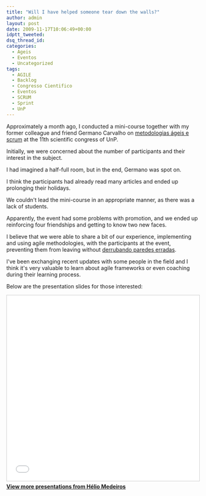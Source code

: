 ```yaml
---
title: "Will I have helped someone tear down the walls?"
author: admin
layout: post
date: 2009-11-17T10:06:49+00:00
idptt_tweeted: 
dsq_thread_id: 
categories:
  - Ageis
  - Eventos
  - Uncategorized
tags:
  - AGILE
  - Backlog
  - Congresso Cientifico
  - Eventos
  - SCRUM
  - Sprint
  - UnP
---
```


Approximately a month ago, I conducted a mini-course together with my former colleague and friend Germano Carvalho on <a title="Congresso Cientifico" href="/?p=49" target="_self">metodologias ágeis e scrum</a> at the 11th scientific congress of UnP.

Initially, we were concerned about the number of participants and their interest in the subject.

I had imagined a half-full room, but in the end, Germano was spot on.

I think the participants had already read many articles and ended up prolonging their holidays.

We couldn't lead the mini-course in an appropriate manner, as there was a lack of students.

Apparently, the event had some problems with promotion, and we ended up reinforcing four friendships and getting to know two new faces.

I believe that we were able to share a bit of our experience, implementing and using agile methodologies, with the participants at the event, preventing them from leaving without <a title="Fragmental" href="http://blog.fragmental.com.br/2009/11/14/derrubaram-as-paredes-erradas/" target="_blank">derrubando paredes erradas</a>.

I've been exchanging recent updates with some people in the field and I think it's very valuable to learn about agile frameworks or even coaching during their learning process.

Below are the presentation slides for those interested: <div style="margin-bottom: 20px;">
<iframe src="//www.slideshare.net/slideshow/embed_code/key/2517685"
        width="595"
        height="485"
        frameborder="0"
        marginwidth="0"
        marginheight="0"
        scrolling="no"
        style="border:1px solid #CCC; border-width:1px; margin-bottom:5px; max-width: 100%;"
        allowfullscreen>
</iframe>
<div style="margin-bottom:5px">
    <strong><a href="//www.slideshare.net/heliomedeiros" target="_blank">View more presentations from Hélio Medeiros</a></strong>
</div>
</div>